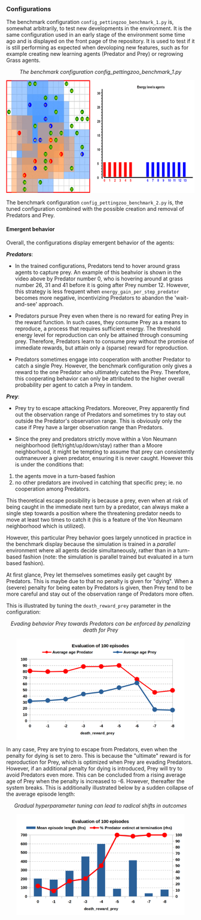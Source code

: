 ### Configurations

The benchmark configuration `config_pettingzoo_benchmark_1.py` is, somewhat arbitrarily, to test new developments in the environment. It is the same configuration used in an early stage of the environment some time ago and is displayed on the front page of the repository. It is used to test if it is still performing as expected when devoloping new features, such as for example creating new learning agents (Predator and Prey) or regrowing Grass agents.

<p align="center"><i>The benchmark configuration config_pettingzoo_benchmark_1.py</i></p>
<p align="center">
    <img src="https://github.com/doesburg11/PredPreyGrass/blob/main/assets/gif/predpreygrass.gif" width="700" height="300"/>
</p>

The benchmark configuration `config_pettingzoo_benchmark_2.py` is, the tuned configuration combined with the possible creation and removal of Predators and Prey.

#### Emergent behavior 

Overall, the configurations display emergent behavior of the agents:

***Predators***: 

- In the trained configurations, Predators tend to hover around grass agents to capture prey. An example of this beahvior is shown in the video above by Predator number 0, who is hovering around at grass number 26, 31 and 41 before it is going after Prey number 12. However, this strategy is less frequent when `energy_gain_per_step_predator` becomes more negative, incentivizing Predators to abandon the 'wait-and-see' approach. 

- Predators pursue Prey even when there is no reward for eating Prey in the reward function. In such cases, they consume Prey as a means to reproduce, a process that requires sufficient energy. The threshold energy level for reproduction can only be attained through consuming prey. Therefore, Predators learn to consume prey without the promise of immediate rewards, but attain only a (sparse) reward for reproduction.

- Predators sometimes engage into cooperation with another Predator to catch a single Prey. However, the benchmark configuration only gives a reward to the one Predator who ultimately catches the Prey. Therefore, this cooperating behavior can only be attributed to the higher overall probability per agent to catch a Prey in tandem.

***Prey***:

- Prey try to escape attacking Predators. Moreover, Prey apparently find out the observation range of Predators and sometimes try to stay out outside the Predator's observation range. This is obviously only the case if Prey have a larger observation range than Predators.

- Since the prey and predators strictly move within a Von Neumann neighborhood (left/right/up/down/stay) rather than a Moore neighborhood, it might be tempting to assume that prey can consistently outmaneuver a given predator, ensuring it is never caught. However this is under the conditions that: 
1) the agents move in a turn-based fashion
2) no other predators are involved in catching that specific prey; ie. no cooperation among Predators. 

This theoretical escape possibility is because a prey, even when at risk of being caught in the immediate next turn by a predator, can always make a single step towards a position where the threatening predator needs to move at least two times to catch it (his is a feature of the Von Neumann neighborhood which is utilized).

However, this particular Prey behavior goes largely unnoticed in practice in the benchmark display because the simulation is trained in a *parallel* environment where all agents decide simultaneously, rather than in a turn-based fashion (note: the simulation is parallel trained but evaluated in a turn based fashion). 

At first glance, Prey let themselves sometimes easily get caught by Predators. This is maybe due to that no penalty is given for "dying". When a (severe) penalty for being eaten by Predators is given, then Prey tend to be more careful and stay out of the observation range of Predators more often.

This is illustrated by tuning the `death_reward_prey` parameter in the configuration:  

<p align="center"><i>Evading behavior Prey towards Predators can be enforced by penalizing death for Prey</i></p>
<p align="center">
    <img src="https://github.com/doesburg11/PredPreyGrass/blob/main/assets/images/death_reward_prey_v_average_age_agents.png" width="450" height="270"/>
</p>

In any case, Prey are trying to escape from Predators, even when the penalty for dying is set to zero. This is because the "ultimate" reward is for reproduction for Prey, which is optimized when Prey are evading Predators. However, if an additional penalty for dying is introduced, Prey will try to avoid Predators even more. This can be concluded from a rising average age of Prey when the penalty is increased to -6. However, thereafter the system breaks. This is additionally illustrated below by a sudden collapse of the average episode length: 

<p align="center"><i>Gradual hyperparameter tuning can lead to radical shifts in outcomes</i></p>
<p align="center">
    <img src="https://github.com/doesburg11/PredPreyGrass/blob/main/assets/images/death_reward_prey_v_episode_length.png" width="450" height="270"/>
</p>


